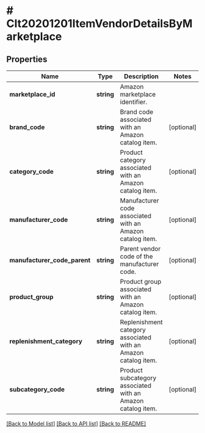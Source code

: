 # # CIt20201201ItemVendorDetailsByMarketplace

## Properties

Name | Type | Description | Notes
------------ | ------------- | ------------- | -------------
**marketplace_id** | **string** | Amazon marketplace identifier. |
**brand_code** | **string** | Brand code associated with an Amazon catalog item. | [optional]
**category_code** | **string** | Product category associated with an Amazon catalog item. | [optional]
**manufacturer_code** | **string** | Manufacturer code associated with an Amazon catalog item. | [optional]
**manufacturer_code_parent** | **string** | Parent vendor code of the manufacturer code. | [optional]
**product_group** | **string** | Product group associated with an Amazon catalog item. | [optional]
**replenishment_category** | **string** | Replenishment category associated with an Amazon catalog item. | [optional]
**subcategory_code** | **string** | Product subcategory associated with an Amazon catalog item. | [optional]

[[Back to Model list]](../../README.md#models) [[Back to API list]](../../README.md#endpoints) [[Back to README]](../../README.md)
